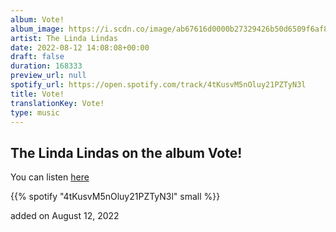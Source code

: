 ```yaml
---
album: Vote!
album_image: https://i.scdn.co/image/ab67616d0000b27329426b50d6509f6af8877253
artist: The Linda Lindas
date: 2022-08-12 14:08:08+00:00
draft: false
duration: 168333
preview_url: null
spotify_url: https://open.spotify.com/track/4tKusvM5nOluy21PZTyN3l
title: Vote!
translationKey: Vote!
type: music
---
```


## The Linda Lindas on the album Vote!

You can listen [here](https://open.spotify.com/track/4tKusvM5nOluy21PZTyN3l)

{{% spotify "4tKusvM5nOluy21PZTyN3l" small %}}

added on August 12, 2022